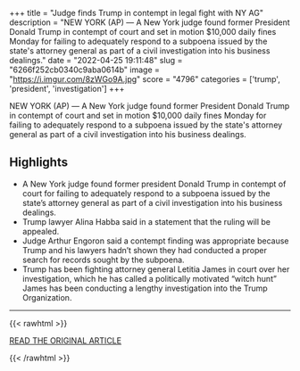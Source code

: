 +++
title = "Judge finds Trump in contempt in legal fight with NY AG"
description = "NEW YORK (AP) — A New York judge found former President Donald Trump in contempt of court and set in motion $10,000 daily fines Monday for failing to adequately respond to a subpoena issued by the state's attorney general as part of a civil investigation into his business dealings."
date = "2022-04-25 19:11:48"
slug = "6266f252cb0340c9aba0614b"
image = "https://i.imgur.com/8zWGo9A.jpg"
score = "4796"
categories = ['trump', 'president', 'investigation']
+++

NEW YORK (AP) — A New York judge found former President Donald Trump in contempt of court and set in motion $10,000 daily fines Monday for failing to adequately respond to a subpoena issued by the state's attorney general as part of a civil investigation into his business dealings.

## Highlights

- A New York judge found former president Donald Trump in contempt of court for failing to adequately respond to a subpoena issued by the state’s attorney general as part of a civil investigation into his business dealings.
- Trump lawyer Alina Habba said in a statement that the ruling will be appealed.
- Judge Arthur Engoron said a contempt finding was appropriate because Trump and his lawyers hadn’t shown they had conducted a proper search for records sought by the subpoena.
- Trump has been fighting attorney general Letitia James in court over her investigation, which he has called a politically motivated “witch hunt” James has been conducting a lengthy investigation into the Trump Organization.

---

{{< rawhtml >}}
  <p class="article-category">
    <a target="_blank" href="https://apnews.com/article/409f6571e9d74c76055c8e0a57249163">READ THE ORIGINAL ARTICLE</a>
  </p>
{{< /rawhtml >}}
